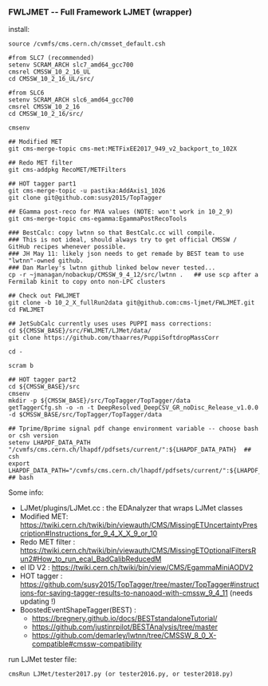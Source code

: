 ### FWLJMET -- Full Framework LJMET (wrapper)



install:

	source /cvmfs/cms.cern.ch/cmsset_default.csh
	
	#from SLC7 (recommended)
	setenv SCRAM_ARCH slc7_amd64_gcc700
	cmsrel CMSSW_10_2_16_UL
	cd CMSSW_10_2_16_UL/src/
	
	#from SLC6
	setenv SCRAM_ARCH slc6_amd64_gcc700
	cmsrel CMSSW_10_2_16
	cd CMSSW_10_2_16/src/
	
	cmsenv

	## Modified MET
	git cms-merge-topic cms-met:METFixEE2017_949_v2_backport_to_102X

	## Redo MET filter
	git cms-addpkg RecoMET/METFilters

	## HOT tagger part1
	git cms-merge-topic -u pastika:AddAxis1_1026
	git clone git@github.com:susy2015/TopTagger

	## EGamma post-reco for MVA values (NOTE: won't work in 10_2_9)
	git cms-merge-topic cms-egamma:EgammaPostRecoTools

	### BestCalc: copy lwtnn so that BestCalc.cc will compile.
	### This is not ideal, should always try to get official CMSSW / GitHub recipes whenever possible.
	### JH May 11: likely json needs to get remade by BEST team to use "lwtnn"-owned github. 
	### Dan Marley's lwtnn github linked below never tested...
	cp -r ~jmanagan/nobackup/CMSSW_9_4_12/src/lwtnn .   ## use scp after a Fermilab kinit to copy onto non-LPC clusters

	## Check out FWLJMET
	git clone -b 10_2_X_fullRun2data git@github.com:cms-ljmet/FWLJMET.git
	cd FWLJMET

	## JetSubCalc currently uses uses PUPPI mass corrections:
	cd ${CMSSW_BASE}/src/FWLJMET/LJMet/data/
	git clone https://github.com/thaarres/PuppiSoftdropMassCorr

	cd -

	scram b

	## HOT tagger part2
	cd ${CMSSW_BASE}/src
	cmsenv
	mkdir -p ${CMSSW_BASE}/src/TopTagger/TopTagger/data
	getTaggerCfg.sh -o -n -t DeepResolved_DeepCSV_GR_noDisc_Release_v1.0.0 -d $CMSSW_BASE/src/TopTagger/TopTagger/data

	## Tprime/Bprime signal pdf change environment variable -- choose bash or csh version
	setenv LHAPDF_DATA_PATH "/cvmfs/cms.cern.ch/lhapdf/pdfsets/current/":${LHAPDF_DATA_PATH}  ## csh
	export LHAPDF_DATA_PATH="/cvmfs/cms.cern.ch/lhapdf/pdfsets/current/":${LHAPDF_DATA_PATH}  ## bash



Some info:

- LJMet/plugins/LJMet.cc : the EDAnalyzer that wraps LJMet classes
- Modified MET: https://twiki.cern.ch/twiki/bin/viewauth/CMS/MissingETUncertaintyPrescription#Instructions_for_9_4_X_X_9_or_10
- Redo MET filter : https://twiki.cern.ch/twiki/bin/viewauth/CMS/MissingETOptionalFiltersRun2#How_to_run_ecal_BadCalibReducedM
- el ID V2 : https://twiki.cern.ch/twiki/bin/view/CMS/EgammaMiniAODV2
- HOT tagger : https://github.com/susy2015/TopTagger/tree/master/TopTagger#instructions-for-saving-tagger-results-to-nanoaod-with-cmssw_9_4_11 (needs updating !)
- BoostedEventShapeTagger(BEST) :
     - https://bregnery.github.io/docs/BESTstandaloneTutorial/
     - https://github.com/justinrpilot/BESTAnalysis/tree/master
     - https://github.com/demarley/lwtnn/tree/CMSSW_8_0_X-compatible#cmssw-compatibility


run LJMet tester file:

    cmsRun LJMet/tester2017.py (or tester2016.py, or tester2018.py)

